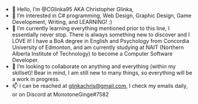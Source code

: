 - 👋 Hello, I’m @CGlinka95 AKA Christopher Glinka,
- 👀 I’m interested in C# programming, Web Design, Graphic Design, Game Development, Writing, and LEARNING! :) 
- 🌱 I’m currently learning everything mentioned prior to this line, I essentially never stop. There is always something new to discover and I LOVE it! 
      I have a BoA degree in English and Psychology from Concordia University of Edmonton, and am currently studying at NAIT (Northern Alberta Institute of Technology) to become a Computer Software Developer. 
- 💞️ I’m looking to collaborate on anything and everything (within my skillset)! Bear in mind, I am still new to many things, so everything will be a work in progress. 
- 📫 I can be reached at glinkachris@gmail.com, I check my emails daily, or on Discord at MonotoneGinge#7582 

<!---
CGlinka95/CGlinka95 is a ✨ special ✨ repository because its `README.md` (this file) appears on your GitHub profile.
You can click the Preview link to take a look at your changes.
--->

